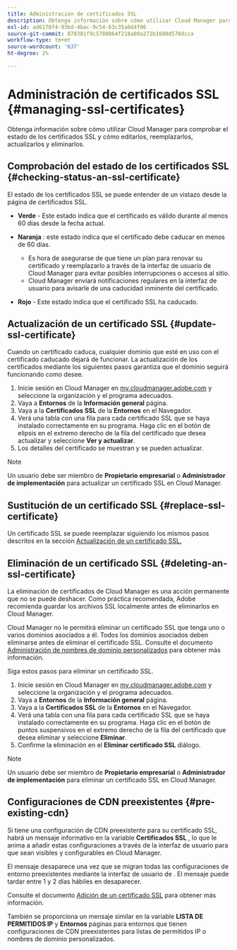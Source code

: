 ```yaml
---
title: Administración de certificados SSL
description: Obtenga información sobre cómo utilizar Cloud Manager para comprobar el estado de los certificados SSL y cómo editarlos, reemplazarlos, actualizarlos y eliminarlos.
exl-id: ad6170f4-93bd-4bac-9c54-63c35a0d4f06
source-git-commit: 878381f9c5780864f218a00a272b1600d578dcca
workflow-type: tm+mt
source-wordcount: '637'
ht-degree: 2%

---
```


# Administración de certificados SSL {#managing-ssl-certificates}

Obtenga información sobre cómo utilizar Cloud Manager para comprobar el estado de los certificados SSL y cómo editarlos, reemplazarlos, actualizarlos y eliminarlos.

## Comprobación del estado de los certificados SSL {#checking-status-an-ssl-certificate}

El estado de los certificados SSL se puede entender de un vistazo desde la página de certificados SSL.

* **Verde** - Este estado indica que el certificado es válido durante al menos 60 días desde la fecha actual.

* **Naranja** : este estado indica que el certificado debe caducar en menos de 60 días.
   * Es hora de asegurarse de que tiene un plan para renovar su certificado y reemplazarlo a través de la interfaz de usuario de Cloud Manager para evitar posibles interrupciones o accesos al sitio.
   * Cloud Manager enviará notificaciones regulares en la interfaz de usuario para avisarle de una caducidad inminente del certificado.

* **Rojo** - Este estado indica que el certificado SSL ha caducado.

## Actualización de un certificado SSL {#update-ssl-certificate}

Cuando un certificado caduca, cualquier dominio que esté en uso con el certificado caducado dejará de funcionar. La actualización de los certificados mediante los siguientes pasos garantiza que el dominio seguirá funcionando como desee.

1. Inicie sesión en Cloud Manager en [my.cloudmanager.adobe.com](https://my.cloudmanager.adobe.com/) y seleccione la organización y el programa adecuados.
1. Vaya a **Entornos** de la **Información general** página.
1. Vaya a la **Certificados SSL** de la **Entornos** en el Navegador.
1. Verá una tabla con una fila para cada certificado SSL que se haya instalado correctamente en su programa. Haga clic en el botón de elipsis en el extremo derecho de la fila del certificado que desea actualizar y seleccione **Ver y actualizar**.
1. Los detalles del certificado se muestran y se pueden actualizar.

>[!NOTE]
>
>Un usuario debe ser miembro de **Propietario empresarial** o **Administrador de implementación** para actualizar un certificado SSL en Cloud Manager.

## Sustitución de un certificado SSL {#replace-ssl-certificate}

Un certificado SSL se puede reemplazar siguiendo los mismos pasos descritos en la sección [Actualización de un certificado SSL.](#update-ssl-certificate)

## Eliminación de un certificado SSL {#deleting-an-ssl-certificate}

La eliminación de certificados de Cloud Manager es una acción permanente que no se puede deshacer. Como práctica recomendada, Adobe recomienda guardar los archivos SSL localmente antes de eliminarlos en Cloud Manager.

Cloud Manager no le permitirá eliminar un certificado SSL que tenga uno o varios dominios asociados a él. Todos los dominios asociados deben eliminarse antes de eliminar el certificado SSL. Consulte el documento [Administración de nombres de dominio personalizados](/help/implementing/cloud-manager/custom-domain-names/managing-custom-domain-names.md) para obtener más información.

Siga estos pasos para eliminar un certificado SSL.

1. Inicie sesión en Cloud Manager en [my.cloudmanager.adobe.com](https://my.cloudmanager.adobe.com/) y seleccione la organización y el programa adecuados.
1. Vaya a **Entornos** de la **Información general** página.
1. Vaya a la **Certificados SSL** de la **Entornos** en el Navegador.
1. Verá una tabla con una fila para cada certificado SSL que se haya instalado correctamente en su programa. Haga clic en el botón de puntos suspensivos en el extremo derecho de la fila del certificado que desea eliminar y seleccione **Eliminar**.
1. Confirme la eliminación en el **Eliminar certificado SSL** diálogo.

>[!NOTE]
>
>Un usuario debe ser miembro de **Propietario empresarial** o **Administrador de implementación** para eliminar un certificado SSL en Cloud Manager.

## Configuraciones de CDN preexistentes {#pre-existing-cdn}

Si tiene una configuración de CDN preexistente para su certificado SSL, habrá un mensaje informativo en la variable **Certificados SSL** , lo que le anima a añadir estas configuraciones a través de la interfaz de usuario para que sean visibles y configurables en Cloud Manager.

El mensaje desaparece una vez que se migran todas las configuraciones de entorno preexistentes mediante la interfaz de usuario de . El mensaje puede tardar entre 1 y 2 días hábiles en desaparecer.

Consulte el documento [Adición de un certificado SSL](/help/implementing/cloud-manager/managing-ssl-certifications/add-ssl-certificate.md) para obtener más información.

También se proporciona un mensaje similar en la variable **LISTA DE PERMITIDOS IP** y **Entornos** páginas para entornos que tienen configuraciones de CDN preexistentes para listas de permitidos IP o nombres de dominio personalizados.
